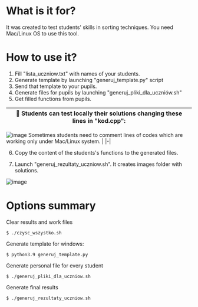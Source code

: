 # What is it for?

It was created to test students' skills in sorting techniques. You need Mac/Linux OS to use this tool.

# How to use it?

1. Fill "lista_uczniow.txt" with names of your students.
2. Generate template by launching "generuj_template.py" script
3. Send that template to your pupils. 
4. Generate files for pupils by launching "generuj_pliki_dla_uczniów.sh"
5. Get filled functions from pupils.

| :mag_right: Students can test locally their solutions changing these lines in "kod.cpp":   |
|-------------------------------------------|


![image](https://i.imgur.com/RXgLme0.png)
Sometimes students need to comment lines of codes which are working only under Mac/Linux system. |
|-|

6. Copy the content of the students's functions to the generated files.


7. Launch "generuj_rezultaty_uczniow.sh". It creates images folder with solutions.

![image](https://i.imgur.com/Itdqkwo.png)


# Options summary

Clear results and work files

```
$ ./czysc_wszystko.sh
``` 

Generate template for windows:

```
$ python3.9 generuj_template.py
``` 

Generate personal file for every student 

```
$ ./generuj_pliki_dla_uczniow.sh
```

Generate final results

```
$ ./generuj_rezultaty_uczniow.sh
```